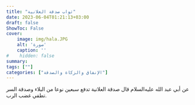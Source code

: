 ```yaml
---
title: "ثواب صدقة العلانية"
date: 2023-06-04T01:21:13+03:00
draft: false
ShowToc: False
cover:
    image: img/hala.JPG
    alt: 'صورة'
    caption: ''
#    hidden: false
summary: 
tags: [""]
categories: ["الإنفاق والزكاة والصدقة"]
---
```

عن أبي عبد الله عليه‌السلام قال
صدقة العلانية تدفع سبعين نوعا من البلاء وصدقة السر تطفي غضب الرب.

